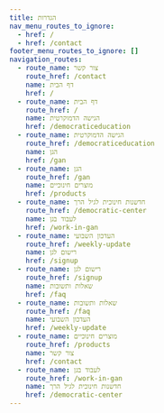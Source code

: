 ```yaml
---
title: הגדרות
nav_menu_routes_to_ignore:
  - href: /
  - href: /contact
footer_menu_routes_to_ignore: []
navigation_routes:
  - route_name: צור קשר
    route_href: /contact
    name: דף הבית
    href: /
  - route_name: דף הבית
    route_href: /
    name: הגישה הדמוקרטית
    href: /democraticeducation
  - route_name: הגישה הדמוקרטית
    route_href: /democraticeducation
    name: הגן
    href: /gan
  - route_name: הגן
    route_href: /gan
    name: מוצרים חינוכיים
    href: /products
  - route_name: חדשנות חינוכית לגיל הרך
    route_href: /democratic-center
    name: לעבוד בגן
    href: /work-in-gan
  - route_name: העדכון השבועי
    route_href: /weekly-update
    name: רישום לגן
    href: /signup
  - route_name: רישום לגן
    route_href: /signup
    name: שאלות ותשובות
    href: /faq
  - route_name: שאלות ותשובות
    route_href: /faq
    name: העדכון השבועי
    href: /weekly-update
  - route_name: מוצרים חינוכיים
    route_href: /products
    name: צור קשר
    href: /contact
  - route_name: לעבוד בגן
    route_href: /work-in-gan
    name: חדשנות חינוכית לגיל הרך
    href: /democratic-center
---
```

